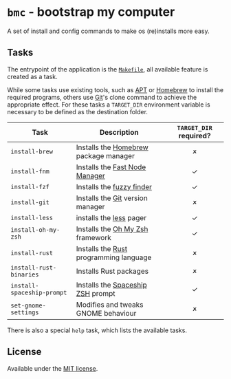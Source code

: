 # `bmc` - bootstrap my computer
A set of install and config commands to make os (re)installs more easy.

## Tasks
The entrypoint of the application is the [`Makefile`](Makefile), all available
feature is created as a task.

While some tasks use existing tools, such as [APT] or [Homebrew] to install the
required programs, others use [Git]'s clone command to achieve the appropriate
effect. For these tasks a `TARGET_DIR` environment variable is necessary to be
defined as the destination folder.

| Task                       | Description                              | `TARGET_DIR` required? |
| -------------------------- | ---------------------------------------- |:----------------------:|
| `install-brew`             | Installs the [Homebrew] package manager  | 🗶                      |
| `install-fnm`              | Installs the [Fast Node Manager]         | ✓                      |
| `install-fzf`              | Installs the [fuzzy finder]              | ✓                      |
| `install-git`              | Installs the [Git] version manager       | 🗶                      |
| `install-less`             | installs the [less] pager                | ✓                      |
| `install-oh-my-zsh`        | Installs the [Oh My Zsh] framework       | ✓                      |
| `install-rust`             | Installs the [Rust] programming language | 🗶                      |
| `install-rust-binaries`    | Installs Rust packages                   | 🗶                      |
| `install-spaceship-prompt` | Installs the [Spaceship ZSH] prompt      | ✓                      |
| `set-gnome-settings`       | Modifies and tweaks GNOME behaviour      | 🗶                      |

There is also a special `help` task, which lists the available tasks.

## License
Available under the [MIT license](LICENSE.md).

[APT]: https://wiki.debian.org/Apt
[Fast Node Manager]: https://github.com/Schniz/fnm/
[fuzzy finder]: https://github.com/junegunn/fzf
[Git]: https://git-scm.com/
[Homebrew]: https://brew.sh/
[less]: http://www.greenwoodsoftware.com/less/
[Oh My Zsh]: https://github.com/ohmyzsh/ohmyzsh/
[Rust]: https://rustup.rs/
[Spaceship ZSH]: https://github.com/denysdovhan/spaceship-prompt
